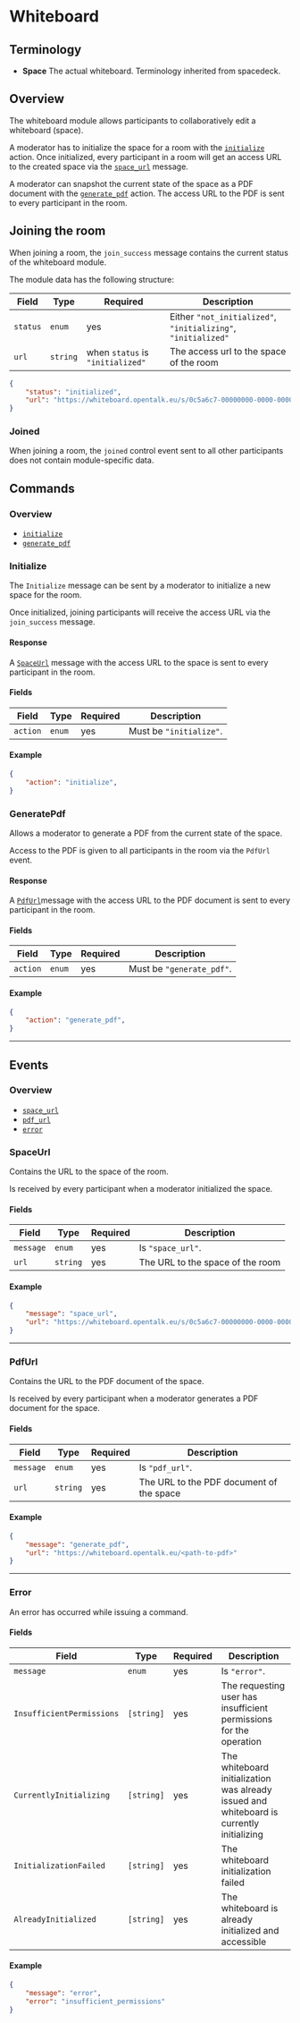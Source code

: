 # Whiteboard

## Terminology

- __Space__ The actual whiteboard. Terminology inherited from spacedeck.

## Overview

The whiteboard module allows participants to collaboratively edit a whiteboard (space).

A moderator has to initialize the space for a room with the [`initialize`](#initialize) action.
Once initialized, every participant in a room will get an access URL to the created space via the [`space_url`](#spaceurl) message.

A moderator can snapshot the current state of the space as a PDF document with the [`generate_pdf`](#generatepdf) action.
The access URL to the PDF is sent to every participant in the room.

## Joining the room

When joining a room, the `join_success` message contains the current status of the whiteboard module.

The module data has the following structure:

| Field    | Type     | Required                         | Description                                                   |
| -------- | -------- | -------------------------------- | ------------------------------------------------------------- |
| `status` | `enum`   | yes                              | Either `"not_initialized"`, `"initializing"`, `"initialized"` |
| `url`    | `string` | when `status` is `"initialized"` | The access url to the space of the room                       |

```json
{
    "status": "initialized",
    "url": "https://whiteboard.opentalk.eu/s/0c5a6c7-00000000-0000-0000-0000-000000000000"
}
```

### Joined

When joining a room, the `joined` control event sent to all other participants does not contain module-specific data.

## Commands

### Overview

- [`initialize`](#initialize)
- [`generate_pdf`](#generatepdf)

### Initialize

The `Initialize` message can be sent by a moderator to initialize a new space for the room.

Once initialized, joining participants will receive the access URL via the `join_success` message.

#### Response

A [`SpaceUrl`](#spaceurl) message with the access URL to the space is sent to every participant in the room.

#### Fields

| Field    | Type   | Required | Description             |
| -------- | ------ | -------- | ----------------------- |
| `action` | `enum` | yes      | Must be `"initialize"`. |

#### Example

```json
{
    "action": "initialize",
}
```

### GeneratePdf

Allows a moderator to generate a PDF from the current state of the space.

Access to the PDF is given to all participants in the room via the `PdfUrl` event.

#### Response

A [`PdfUrl`](#pdfurl)message with the access URL to the PDF document is sent to every participant in the room.

#### Fields

| Field    | Type   | Required | Description               |
| -------- | ------ | -------- | ------------------------- |
| `action` | `enum` | yes      | Must be `"generate_pdf"`. |

#### Example

```json
{
    "action": "generate_pdf",
}
```

---

## Events

### Overview

- [`space_url`](#spaceurl)
- [`pdf_url`](#pdfurl)
- [`error`](#error)

### SpaceUrl

Contains the URL to the space of the room.

Is received by every participant when a moderator initialized the space.

#### Fields

| Field     | Type     | Required | Description                      |
| --------- | -------- | -------- | -------------------------------- |
| `message` | `enum`   | yes      | Is `"space_url"`.                |
| `url`     | `string` | yes      | The URL to the space of the room |

#### Example

```json
{
    "message": "space_url",
    "url": "https://whiteboard.opentalk.eu/s/0c5a6c7-00000000-0000-0000-0000-000000000000"
}
```

---

### PdfUrl

Contains the URL to the PDF document of the space.

Is received by every participant when a moderator generates a PDF document for the space.

#### Fields

| Field     | Type     | Required | Description                              |
| --------- | -------- | -------- | ---------------------------------------- |
| `message` | `enum`   | yes      | Is `"pdf_url"`.                          |
| `url`     | `string` | yes      | The URL to the PDF document of the space |

#### Example

```json
{
    "message": "generate_pdf",
    "url": "https://whiteboard.opentalk.eu/<path-to-pdf>"
}
```

---

### Error

An error has occurred while issuing a command.

#### Fields

| Field                     | Type       | Required | Description                                                                               |
| ------------------------- | ---------- | -------- | ----------------------------------------------------------------------------------------- |
| `message`                 | `enum`     | yes      | Is `"error"`.                                                                             |
| `InsufficientPermissions` | `[string]` | yes      | The requesting user has insufficient permissions for the operation                        |
| `CurrentlyInitializing`   | `[string]` | yes      | The whiteboard initialization was already issued and whiteboard is currently initializing |
| `InitializationFailed`    | `[string]` | yes      | The whiteboard initialization failed                                                      |
| `AlreadyInitialized`      | `[string]` | yes      | The whiteboard is already initialized and accessible                                           |

#### Example

```json
{
    "message": "error",
    "error": "insufficient_permissions"
}
```
